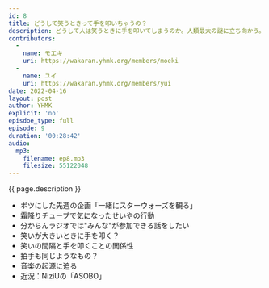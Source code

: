 ```yaml
---
id: 8
title: どうして笑うときって手を叩いちゃうの？
description: どうして人は笑うときに手を叩いてしまうのか。人類最大の謎に立ち向かう。
contributors:
  - 
    name: モエキ
    uri: https://wakaran.yhmk.org/members/moeki
  -
    name: ユイ
    uri: https://wakaran.yhmk.org/members/yui
date: 2022-04-16
layout: post
author: YHMK
explicit: 'no'
episdoe_type: full
episode: 9
duration: '00:28:42'
audio:
  mp3:
    filename: ep8.mp3
    filesize: 55122048
---
```


{{ page.description }}

- ボツにした先週の企画「一緒にスターウォーズを観る」
- 霜降りチューブで気になったせいやの行動
- 分からんラジオでは"みんな"が参加できる話をしたい
- 笑いが大きいときに手を叩く？
- 笑いの間隔と手を叩くことの関係性
- 拍手も同じようなもの？
- 音楽の起源に迫る
- 近況：NiziUの「ASOBO」
